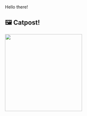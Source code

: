 Hello there!



## 🖼️ Catpost!

<sub>
    <img src="https://cdn2.thecatapi.com/images/2qb.jpg" height="256">
</sub>

